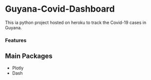 # Guyana-Covid-Dashboard
This ia python project hosted on heroku to track the Covid-19 cases in Guyana.


### Features

## Main Packages
* Plotly
* Dash




